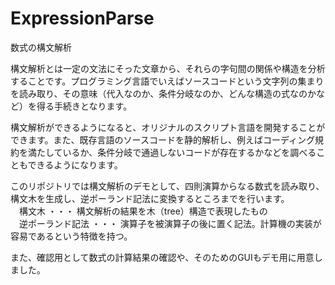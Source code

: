 # ExpressionParse
 数式の構文解析

構文解析とは一定の文法にそった文章から、それらの字句間の関係や構造を分析することです。プログラミング言語でいえばソースコードという文字列の集まりを読み取り、その意味（代入なのか、条件分岐なのか、どんな構造の式なのかなど）を得る手続きとなります。

構文解析ができるようになると、オリジナルのスクリプト言語を開発することができます。また、既存言語のソースコードを静的解析し、例えばコーディング規約を満たしているか、条件分岐で通過しないコードが存在するかなどを調べることもできるようになります。

このリポジトリでは構文解析のデモとして、四則演算からなる数式を読み取り、構文木を生成し、逆ポーランド記法に変換するところまでを行います。<br>
　構文木 ・・・ 構文解析の結果を木（tree）構造で表現したもの<br>
　逆ポーランド記法 ・・・ 演算子を被演算子の後に置く記法。計算機の実装が容易であるという特徴を持つ。<br>

また、確認用として数式の計算結果の確認や、そのためのGUIもデモ用に用意しました。